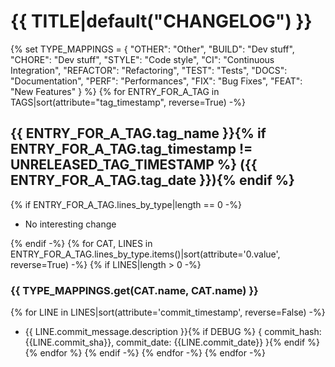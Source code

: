 # {{ TITLE|default("CHANGELOG") }}
{%
    set TYPE_MAPPINGS = {
        "OTHER": "Other",
        "BUILD": "Dev stuff",
        "CHORE": "Dev stuff",
        "STYLE": "Code style",
        "CI": "Continuous Integration",
        "REFACTOR": "Refactoring",
        "TEST": "Tests",
        "DOCS": "Documentation",
        "PERF": "Performances",
        "FIX": "Bug Fixes",
        "FEAT": "New Features"
    }
%}
{% for ENTRY_FOR_A_TAG in TAGS|sort(attribute="tag_timestamp", reverse=True) -%}
## {{ ENTRY_FOR_A_TAG.tag_name }}{% if ENTRY_FOR_A_TAG.tag_timestamp != UNRELEASED_TAG_TIMESTAMP %} ({{ ENTRY_FOR_A_TAG.tag_date }}){% endif %}

{% if ENTRY_FOR_A_TAG.lines_by_type|length == 0 -%}
- No interesting change

{% endif -%}
{% for CAT, LINES in ENTRY_FOR_A_TAG.lines_by_type.items()|sort(attribute='0.value', reverse=True) -%}
{% if LINES|length > 0 -%}
### {{ TYPE_MAPPINGS.get(CAT.name, CAT.name) }}

{% for LINE in LINES|sort(attribute='commit_timestamp', reverse=False) -%}
- {{ LINE.commit_message.description }}{% if DEBUG %} { commit_hash: {{LINE.commit_sha}}, commit_date: {{LINE.commit_date}} }{% endif %}
{% endfor %}
{% endif -%}
{% endfor -%}
{% endfor -%}
